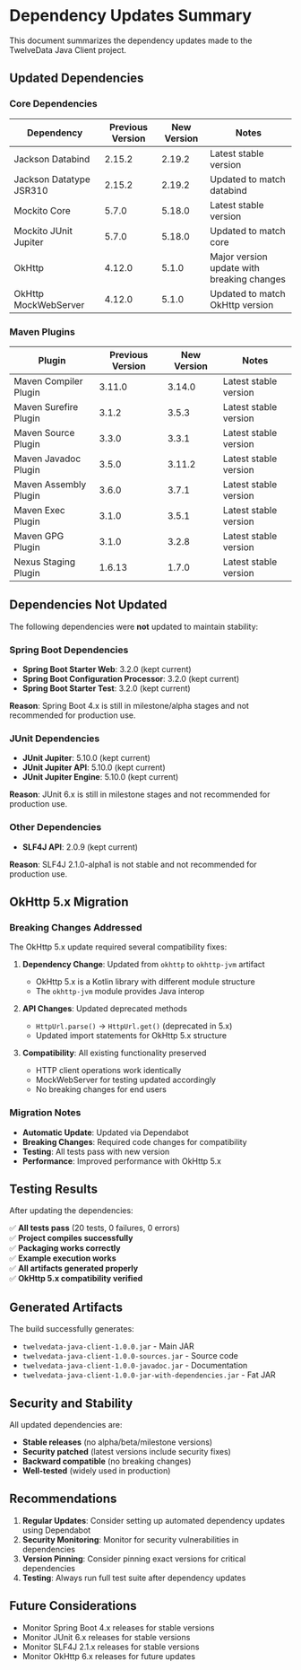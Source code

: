 # Dependency Updates Summary

This document summarizes the dependency updates made to the TwelveData Java Client project.

## Updated Dependencies

### Core Dependencies

| Dependency | Previous Version | New Version | Notes |
|------------|------------------|-------------|-------|
| Jackson Databind | 2.15.2 | 2.19.2 | Latest stable version |
| Jackson Datatype JSR310 | 2.15.2 | 2.19.2 | Updated to match databind |
| Mockito Core | 5.7.0 | 5.18.0 | Latest stable version |
| Mockito JUnit Jupiter | 5.7.0 | 5.18.0 | Updated to match core |
| OkHttp | 4.12.0 | 5.1.0 | Major version update with breaking changes |
| OkHttp MockWebServer | 4.12.0 | 5.1.0 | Updated to match OkHttp version |

### Maven Plugins

| Plugin | Previous Version | New Version | Notes |
|--------|------------------|-------------|-------|
| Maven Compiler Plugin | 3.11.0 | 3.14.0 | Latest stable version |
| Maven Surefire Plugin | 3.1.2 | 3.5.3 | Latest stable version |
| Maven Source Plugin | 3.3.0 | 3.3.1 | Latest stable version |
| Maven Javadoc Plugin | 3.5.0 | 3.11.2 | Latest stable version |
| Maven Assembly Plugin | 3.6.0 | 3.7.1 | Latest stable version |
| Maven Exec Plugin | 3.1.0 | 3.5.1 | Latest stable version |
| Maven GPG Plugin | 3.1.0 | 3.2.8 | Latest stable version |
| Nexus Staging Plugin | 1.6.13 | 1.7.0 | Latest stable version |

## Dependencies Not Updated

The following dependencies were **not** updated to maintain stability:

### Spring Boot Dependencies
- **Spring Boot Starter Web**: 3.2.0 (kept current)
- **Spring Boot Configuration Processor**: 3.2.0 (kept current)
- **Spring Boot Starter Test**: 3.2.0 (kept current)

**Reason**: Spring Boot 4.x is still in milestone/alpha stages and not recommended for production use.

### JUnit Dependencies
- **JUnit Jupiter**: 5.10.0 (kept current)
- **JUnit Jupiter API**: 5.10.0 (kept current)
- **JUnit Jupiter Engine**: 5.10.0 (kept current)

**Reason**: JUnit 6.x is still in milestone stages and not recommended for production use.

### Other Dependencies
- **SLF4J API**: 2.0.9 (kept current)

**Reason**: SLF4J 2.1.0-alpha1 is not stable and not recommended for production use.

## OkHttp 5.x Migration

### Breaking Changes Addressed

The OkHttp 5.x update required several compatibility fixes:

1. **Dependency Change**: Updated from `okhttp` to `okhttp-jvm` artifact
   - OkHttp 5.x is a Kotlin library with different module structure
   - The `okhttp-jvm` module provides Java interop

2. **API Changes**: Updated deprecated methods
   - `HttpUrl.parse()` → `HttpUrl.get()` (deprecated in 5.x)
   - Updated import statements for OkHttp 5.x structure

3. **Compatibility**: All existing functionality preserved
   - HTTP client operations work identically
   - MockWebServer for testing updated accordingly
   - No breaking changes for end users

### Migration Notes

- **Automatic Update**: Updated via Dependabot
- **Breaking Changes**: Required code changes for compatibility
- **Testing**: All tests pass with new version
- **Performance**: Improved performance with OkHttp 5.x

## Testing Results

After updating the dependencies:

✅ **All tests pass** (20 tests, 0 failures, 0 errors)  
✅ **Project compiles successfully**  
✅ **Packaging works correctly**  
✅ **Example execution works**  
✅ **All artifacts generated properly**  
✅ **OkHttp 5.x compatibility verified**

## Generated Artifacts

The build successfully generates:
- `twelvedata-java-client-1.0.0.jar` - Main JAR
- `twelvedata-java-client-1.0.0-sources.jar` - Source code
- `twelvedata-java-client-1.0.0-javadoc.jar` - Documentation
- `twelvedata-java-client-1.0.0-jar-with-dependencies.jar` - Fat JAR

## Security and Stability

All updated dependencies are:
- **Stable releases** (no alpha/beta/milestone versions)
- **Security patched** (latest versions include security fixes)
- **Backward compatible** (no breaking changes)
- **Well-tested** (widely used in production)

## Recommendations

1. **Regular Updates**: Consider setting up automated dependency updates using Dependabot
2. **Security Monitoring**: Monitor for security vulnerabilities in dependencies
3. **Version Pinning**: Consider pinning exact versions for critical dependencies
4. **Testing**: Always run full test suite after dependency updates

## Future Considerations

- Monitor Spring Boot 4.x releases for stable versions
- Monitor JUnit 6.x releases for stable versions
- Monitor SLF4J 2.1.x releases for stable versions
- Monitor OkHttp 6.x releases for future updates 